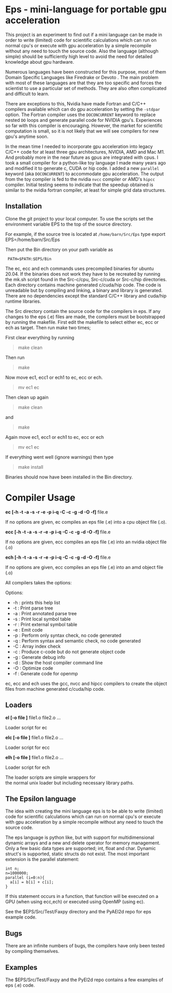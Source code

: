 #  Eps - mini-language for portable gpu acceleration

This project is an experiment to find out if a mini language 
can be made in order to write (limited) code for
scientific calculations which can run on normal cpu's or
execute with gpu acceleration
by a simple recompile without any need to touch the source code.
Also the language (although simple) should be sufficiently high
level to avoid the need for detailed knowledge about gpu hardware.

Numerous languages have been constructed for this purpose, most of them
Domain Specific Languages like Firedrake or Devoto . The main problem with most of these
languages are that they are too specific and forces the scientist to
use a particular set of methods. They are also often complicated and difficult
to learn.

There are exceptions to this, Nvidia have made Fortran and C/C++ compilers
available which can do gpu acceleration by setting the `-stdpar` option.
The Fortran compiler uses the `DOCONCURRENT` keyword to replace nested `DO` 
loops and generate parallel code for NVIDIA gpu's.
Experiences so far with this compiler is encouraging. 
However, the market for scientific computation is small, so it is not likely
that we will see compilers for new gpu's anytime soon.

In the mean time I needed to incorporate gpu acceleration into legacy C/C++ 
code for at least three gpu architectures, NVIDIA, AMD and Mac M1. And probably
more in the near future as gpus are integrated with cpus.
I took a small compiler for a python-like toy language I made many years ago 
and modified it to 
generate c, CUDA or hip code. I added a new `parallel` keyword (aka `DOCONCURRENT`)
to accommodate gpu acceleration.
The output from the toy compiler is fed to the nvidia `nvcc` compiler or 
AMD's `hipcc` compiler. Initial testing seems to indicate that the speedup obtained is
similar to the nvidia fortran compiler, at least for simple grid data structures.

## Installation

Clone the git project to your local computer.
To use the scripts set the environment variable EPS to
the top of the source directory.

For example, if the source tree is located at `/home/barn/Src/Eps`
type
     export EPS=/home/barn/Src/Eps

Then put the Bin directory on your path variable as

     PATH=$PATH:$EPS/Bin

The ec, ecc and ech commands uses precompiled binaries for ubuntu 20.04.
If the binaries does not work they have to be recreated by running the mk.sh script
found in the Src-c/cpu, Src-c/cuda or Src-c/hip directories. 
Each directory contains machine generated c/cuda/hip code.
The code is unreadable but by compiling and linking, a binary and library is generated. There
are no dependencies except the standard C/C++ library and cuda/hip runtime libraries.

The Src directory contain the source code for the compilers in eps.
If any changes to the eps (.e) files are made, the compilers must be bootstrapped
by running the makefile. 
First edit the makefile to select either ec, ecc or ech as target.
Then run make two times;

First clear everything by running

> make clean

Then run
  
> make

Now move ec1, ecc1 or ech1 to ec, ecc or ech.

> mv ec1 ec  

Then clean up again

> make clean

and

> make

Again move ec1, ecc1 or ech1 to ec, ecc or ech

> mv ec1 ec  


If everything went well (ignore warnings) then type

> make install

Binaries should now have been installed in the Bin directory.


# Compiler Usage

**ec [-h -t -a -s -r -e -p i-q -C -c -g -d -O -f]** file.e 

  If no options are given, ec compiles an eps file (.e) 
  into a cpu object file (.o).

**ecc [-h -t -a -s -r -e -p i-q -C -c -g -d -O -f]** file.e 

  If no options are given, ecc compiles an eps file (.e) 
  into an nvidia object file (.o)

**ech [-h -t -a -s -r -e -p i-q -C -c -g -d -O -f]** file.e 

  If no options are given, ecc compiles an eps file (.e) 
  into an amd object file (.o)

  All compilers takes the options:

Options: 

 -   -h : prints this help list
 -   -t : Print parse tree 
 -   -a : Print annotated parse tree 
 -   -s : Print local symbol table   
 -   -r : Print external symbol table   
 -   -e : Emit code 
 -   -p : Perform only syntax check, no code generated 
 -   -q : Perform syntax and semantic check, no code generated 
 -   -C : Array index check 
 -   -c : Produce c-code but do not generate object code
 -   -g : Generate debug info 
 -   -d : Show the host compiler command line  
 -   -O : Optimize code
 -   -f : Generate code for openmp 
    
  ec, ecc and ech uses the gcc, nvcc and hipcc compilers
  to create the object files from machine generated c/cuda/hip code.

## Loaders

**el [-o file ]** file1.o file2.o ...

   Loader script for ec

**elc [-o file ]** file1.o file2.o ...

   Loader script for ecc

**elh [-o file ]** file1.o file2.o ...

   Loader script for ech

The loader scripts are simple wrappers for    
the normal unix loader
but including necessary library paths. 

## The Epsilon language
The idea with creating the mini language eps is
to be able to write (limited) code for 
scientific calculations which can run on normal cpu's or
execute with gpu acceleration 
by a simple recompile without any need to touch the source code.

The eps language is python like, but with
support for multidimensional dynamic arrays and 
a new and delete operator for memory management.
Only  a few basic data types are supported; int, float and char.
Dynamic struct's is supported, static structs do not exist. 
The most important extension is the parallel statement:
   
    int n;
    n=1000000;
    parallel (i=0:n){
      a[i] = b[i] + c[i];
    }

If this statement occurs in a function, that function will
be executed on a GPU (when using ecc,ech) or executed using OpenMP
(using ec).

See the $EPS/Src/Test/Faxpy directory and the PyAEl2d repo for eps example code.

## Bugs
There are an infinite numbers of bugs, the compilers have only been
tested by compiling themselves. 

## Examples
The $EPS/Src/Test/Faxpy and the  PyEl2d repo contains a few examples of 
eps (.e) code.


